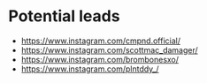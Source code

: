 # Potential leads
- https://www.instagram.com/cmpnd.official/
- https://www.instagram.com/scottmac_damager/
- https://www.instagram.com/brombonesxo/
- https://www.instagram.com/plntddy_/

